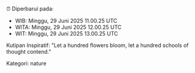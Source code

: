 ⏰ Diperbarui pada:
- WIB: Minggu, 29 Juni 2025 11.00.25 UTC
- WITA: Minggu, 29 Juni 2025 12.00.25 UTC
- WIT: Minggu, 29 Juni 2025 13.00.25 UTC

Kutipan Inspiratif:
"Let a hundred flowers bloom, let a hundred schools of thought contend."


Kategori: nature


